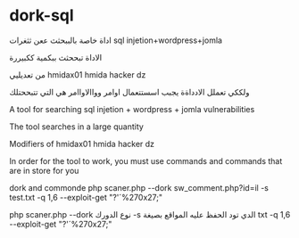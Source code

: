 # dork-sql

اداة خاصة  بالببحثث  ععن ثثغرات  sql injetion+wordpress+jomla 


الاداة تبححثث ببكمية ككبيررة  

من تعديليي  hmidax01 
hmida  hacker dz 


ولككي تعملل الادداةة يجبب اسستتعمال  اوامر وواالاواامر هي  التي تتبححتلك



A tool for searching sql injetion + wordpress + jomla vulnerabilities


The tool searches in a large quantity

Modifiers of hmidax01
hmida hacker dz


In order for the tool to work, you must use commands and commands that are in store for you



dork and commonde
php scaner.php --dork sw_comment.php?id=il -s test.txt -q 1,6 --exploit-get "?'´%270x27;"

php scaner.php --dork نوع  الدورك -s الدي تود الحفظ عليه المواقع بصيغة txt -q 1,6 --exploit-get "?'´%270x27;"


